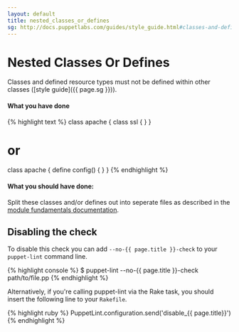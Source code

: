 ```yaml
---
layout: default
title: nested_classes_or_defines
sg: http://docs.puppetlabs.com/guides/style_guide.html#classes-and-defined-resource-types-within-classes
---
```


# Nested Classes Or Defines

Classes and defined resource types must not be defined within other classes
([style guide]({{ page.sg }})).

#### What you have done
{% highlight text %}
class apache {
  class ssl { }
}

# or

class apache {
  define config() { }
}
{% endhighlight %}

#### What you should have done:
Split these classes and/or defines out into seperate files as described in the
[module fundamentals
documentation](http://docs.puppetlabs.com/puppet/2.7/reference/modules_fundamentals.html#module-layout).

## Disabling the check

To disable this check you can add `--no-{{ page.title }}-check` to your
`puppet-lint` command line.

{% highlight console %}
$ puppet-lint --no-{{ page.title }}-check path/to/file.pp
{% endhighlight %}

Alternatively, if you're calling puppet-lint via the Rake task, you should
insert the following line to your `Rakefile`.

{% highlight ruby %}
PuppetLint.configuration.send('disable_{{ page.title}}')
{% endhighlight %}
